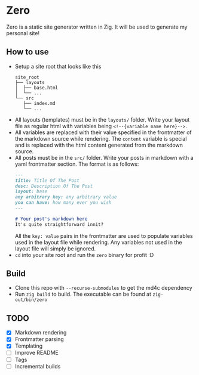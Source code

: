 # Zero
Zero is a static site generator written in Zig. It will be used to generate my personal site!

## How to use
- Setup a site root that looks like this
    ```
    site_root
    ├── layouts
    │  ├── base.html
    │  └── ...
    └── src
       ├── index.md
       └── ...
    ```
- All layouts (templates) must be in the `layouts/` folder. Write your layout file as regular html with variables being `<!--{variable name here}-->`.
- All variables are replaced with their value specified in the frontmatter of the markdown source while rendering. The `content` variable is special and is replaced with the html content generated from the markdown source.
- All posts must be in the `src/` folder. Write your posts in markdown with a yaml frontmatter section. The format is as follows:
    ```markdown
    ---
    title: Title Of The Post
    desc: Description Of The Post
    layout: base
    any arbitrary key: any arbitrary value
    you can have: how many ever you wish
    ---
    
    # Your post's markdown here
    It's quite straightforward innit?
    ```
    All the `key: value` pairs in the frontmatter are used to populate variables used in the layout file while rendering. Any variables not used in the layout file will simply be ignored.
- `cd` into your site root and run the `zero` binary for profit :D

## Build
- Clone this repo with `--recurse-submodules` to get the md4c dependency
- Run `zig build` to build. The executable can be found at `zig-out/bin/zero`

## TODO
- [x] Markdown rendering
- [x] Frontmatter parsing
- [x] Templating
- [ ] Improve README
- [ ] Tags
- [ ] Incremental builds
